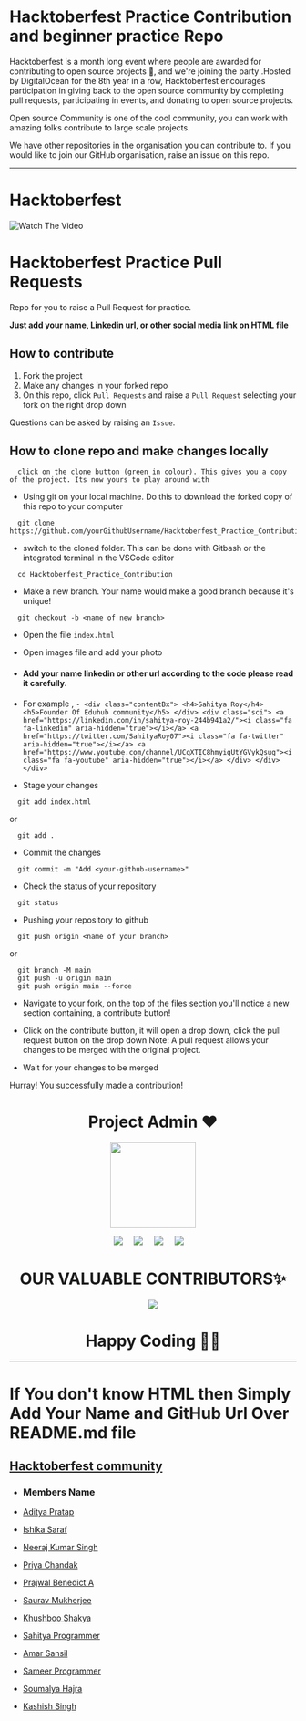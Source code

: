 # Hacktoberfest Practice Contribution and beginner practice Repo

Hacktoberfest is a month long event where people are awarded for contributing to open source projects 🙌, and we're joining the party .Hosted by DigitalOcean for the 8th year in a row, Hacktoberfest encourages participation in giving back to the open source community by completing pull requests, participating in events, and donating to open source projects.

Open source Community is one of the cool community, you can work with amazing folks contribute to large scale projects.

We have other repositories in the organisation you can contribute to. If you would like to join our GitHub organisation, raise an issue on this repo.

---


# Hacktoberfest

![Watch The Video](https://www.kynetics.com/docs/2018/images/open-source-heading.jpg)

# Hacktoberfest Practice Pull Requests

Repo for you to raise a Pull Request for practice.

**Just add your name, Linkedin url, or other social media link on HTML file**

## How to contribute

1. Fork the project
2. Make any changes in your forked repo
3. On this repo, click `Pull Requests` and raise a `Pull Request` selecting your fork on the right drop down

Questions can be asked by raising an `Issue`.

## How to clone repo and make changes locally

```
  click on the clone button (green in colour). This gives you a copy of the project. Its now yours to play around with
```

- Using git on your local machine. Do this to download the forked copy of this repo to your computer

```
  git clone https://github.com/yourGithubUsername/Hacktoberfest_Practice_Contribution
```

- switch to the cloned folder. This can be done with Gitbash or the integrated terminal in the VSCode editor

```
  cd Hacktoberfest_Practice_Contribution
```

- Make a new branch. Your name would make a good branch because it's unique!

```
  git checkout -b <name of new branch>
```

- Open the file `index.html`
- Open images file and add your photo

- #### Add your name linkedin or other url according to the code please read it carefully.

- For example ,
  `- <div class="contentBx"> <h4>Sahitya Roy</h4> <h5>Founder Of Eduhub community</h5> </div> <div class="sci"> <a href="https://linkedin.com/in/sahitya-roy-244b941a2/"><i class="fa fa-linkedin" aria-hidden="true"></i></a> <a href="https://twitter.com/SahityaRoy07"><i class="fa fa-twitter" aria-hidden="true"></i></a> <a href="https://www.youtube.com/channel/UCqXTIC8hmyigUtYGVykQsug"><i class="fa fa-youtube" aria-hidden="true"></i></a> </div> </div> </div>`

- Stage your changes

```
  git add index.html
```

or

```
  git add .
```

- Commit the changes

```
  git commit -m "Add <your-github-username>"
```

- Check the status of your repository

```
  git status
```

- Pushing your repository to github

```
  git push origin <name of your branch>
```

or

```
  git branch -M main
  git push -u origin main
  git push origin main --force
```

- Navigate to your fork, on the top of the files section you'll notice a new section containing, a contribute button!
- Click on the contribute button, it will open a drop down, click the pull request button on the drop down
  Note: A pull request allows your changes to be merged with the original project.

- Wait for your changes to be merged

Hurray! You successfully made a contribution!

<h1 align=center> Project Admin ❤️ </h1>
<p align="center">
  <a href="https://github.com/SahityaRoy"><img src="https://avatars.githubusercontent.com/u/72821604?v=4" width=150px height=150px /></a> 
    
<p align="center">
  <a target="_blank"href="https://www.linkedin.com/in/sahitya-roy/"><img src="https://img.shields.io/badge/linkedin-%230077B5.svg?&style=for-the-badge&logo=linkedin&logoColor=white" /></a>&nbsp;&nbsp;&nbsp;&nbsp;
  <a target="_blank"href="https://twitter.com/SahityaRoy07"><img src="https://img.shields.io/badge/twitter-%231DA1F2.svg?&style=for-the-badge&logo=twitter&logoColor=white" /></a>&nbsp;&nbsp;&nbsp;&nbsp;
  <a href="mailto:sahitya.roy@uem.edu.in?subject=Hello%20Harsh,%20From%20Github"><img src="https://img.shields.io/badge/gmail-%23D14836.svg?&style=for-the-badge&logo=gmail&logoColor=white" /></a>&nbsp;&nbsp;&nbsp;&nbsp;
  <a href="https://SahityaRoy.hashnode.dev/"><img src="https://img.shields.io/badge/hashnode-%27D1203.svg?&style=for-the-badge&logo=hashnode&logoColor=blue" /></a>&nbsp;&nbsp;&nbsp;&nbsp;
</p>
	
	
<h1 align=center> OUR VALUABLE CONTRIBUTORS✨ </h1>
<p align="center">
  
	
<a href="https://github.com/SahityaRoy/E-Learning-freesite/graphs/contributors">
  <img src="https://contrib.rocks/image?repo=SahityaRoy/Hacktoberfest_Practice_Contribution" />
</a>

<h1 align=center>Happy Coding 👨‍💻 </h1>

---

# If You don't know HTML then Simply Add Your Name and GitHub Url Over README.md file

## <ins>Hacktoberfest community<ins>

- ### Members Name

- [Aditya Pratap](https://github.com/Aditya-Pratap-01)
- [Ishika Saraf](https://github.com/Ishikasaraf20)
- [Neeraj Kumar Singh](https://github.com/neerajsingh869)

- [Priya Chandak](https://github.com/PriyaChandak24)
- [Prajwal Benedict A](https://github.com/BENEDICT9845)

- [Saurav Mukherjee](https://github.com/SauravMukherjee44)

- [Khushboo Shakya](https://github.com/khushooshakya)
- [Sahitya Programmer](https://github.com/sahityaprogrammer)

- [Amar Sansil](https://github.com/amarsansil)

- [Sameer Programmer](https://github.com/sahityaprogrammer)

- [Soumalya Hajra](https://github.com/SoumalyA007)
- [Kashish Singh ](https://github.com/kashishsingh1)